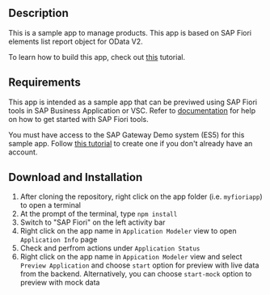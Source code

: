 ## Description 

This is a sample app to manage products. This app is based on SAP Fiori elements list report object for OData V2. 

To learn how to build this app, check out [this](https://help.sap.com/docs/link-disclaimer?site=https%3A%2F%2Fdevelopers.sap.com%2Fgroup.fiori-tools-lrop.html) tutorial.

## Requirements

This app is intended as a sample app that can be previwed using SAP Fiori tools in SAP Business Application or VSC. Refer to [documentation](https://help.sap.com/docs/SAP_FIORI_tools/17d50220bcd848aa854c9c182d65b699/2d8b1cb11f6541e5ab16f05461c64201.html) for help on how to get started with SAP Fiori tools. 

You must have access to the SAP Gateway Demo system (ES5) for this sample app. Follow [this tutorial](https://developers.sap.com/tutorials/gateway-demo-signup.html) to create one if you don't already have an account.

## Download and Installation

1. After cloning the repository, right click on the app folder (i.e. `myfioriapp`) to open a terminal
2. At the prompt of the terminal, type `npm install` 
3. Switch to "SAP Fiori" on the left activity bar
4. Right click on the app name in `Application Modeler` view to open `Application Info` page
5. Check and perfrom actions under `Application Status`
6. Right click on the app name in `Appication Modeler` view and select `Preview Application` and choose `start` option for preview with live data from the backend. Alternatively, you can choose `start-mock` option to preview with mock data


